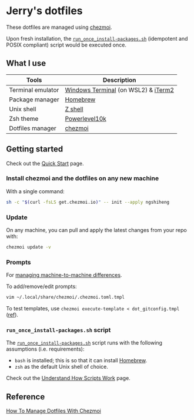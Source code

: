 # Jerry's dotfiles

These dotfiles are managed using [chezmoi](https://www.chezmoi.io/).

Upon fresh installation, the [`run_once_install-packages.sh`](run_once_install-packages.sh) (idempotent and POSIX compliant) script would be executed once.

## What I use

| Tools             | Description                                                                                         |
| ----------------- | --------------------------------------------------------------------------------------------------- |
| Terminal emulator | [Windows Terminal](https://github.com/microsoft/terminal) (on WSL2) & [iTerm2](https://iterm2.com/) |
| Package manager   | [Homebrew](https://brew.sh/)                                                                        |
| Unix shell        | [Z shell](https://github.com/ohmyzsh/ohmyzsh/wiki/Installing-ZSH)                                   |
| Zsh theme         | [Powerlevel10k](https://github.com/romkatv/powerlevel10k)                                           |
| Dotfiles manager  | [chezmoi](https://chezmoi.io/)                                                                      |

## Getting started

Check out the [Quick Start](https://www.chezmoi.io/quick-start/) page.

### Install chezmoi and the dotfiles on any new machine

With a single command:

```sh
sh -c "$(curl -fsLS get.chezmoi.io)" -- init --apply ngshiheng
```

### Update

On any machine, you can pull and apply the latest changes from your repo with:

```sh
chezmoi update -v
```

### Prompts

For [managing machine-to-machine differences](https://www.chezmoi.io/user-guide/manage-machine-to-machine-differences/).

To add/remove/edit prompts:

```sh
vim ~/.local/share/chezmoi/.chezmoi.toml.tmpl
```

To test templates, use `chezmoi execute-template < dot_gitconfig.tmpl` ([ref](https://www.chezmoi.io/user-guide/templating/#testing-templates)).

### `run_once_install-packages.sh` script

The [`run_once_install-packages.sh`](run_once_install-packages.sh) script runs with the following assumptions (i.e. requirements):

-   `bash` is installed; this is so that it can install [Homebrew](https://brew.sh/).
-   `zsh` as the default Unix shell of choice.

Check out the [Understand How Scripts Work](https://www.chezmoi.io/user-guide/use-scripts-to-perform-actions/#understand-how-scripts-work) page.

## Reference

[How To Manage Dotfiles With Chezmoi](https://jerrynsh.com/how-to-manage-dotfiles-with-chezmoi/)
